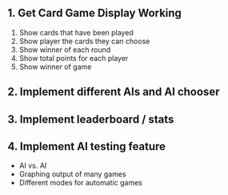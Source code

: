 ## 1. Get Card Game Display Working

1. Show cards that have been played
2. Show player the cards they can choose
3. Show winner of each round
4. Show total points for each player
5. Show winner of game

## 2. Implement different AIs and AI chooser

## 3. Implement leaderboard / stats

## 4. Implement AI testing feature
- AI vs. AI
- Graphing output of many games
- Different modes for automatic games
